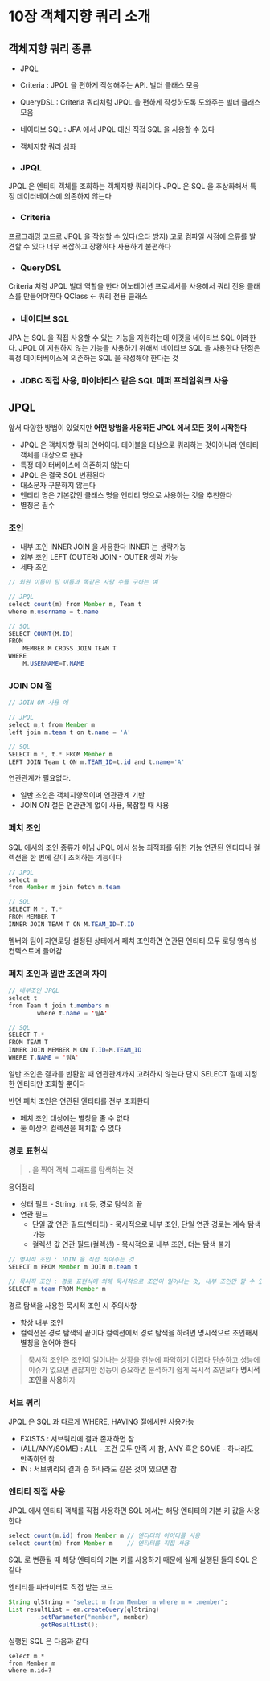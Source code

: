 # 10장 객체지향 쿼리 소개

## 객체지향 쿼리 종류
- JPQL
- Criteria : JPQL 을 편하게 작성해주는 API. 빌더 클래스 모음
- QueryDSL : Criteria 쿼리처럼 JPQL 을 편하게 작성하도록 도와주는 빌더 클래스 모음
- 네이티브 SQL : JPA 에서 JPQL 대신 직접 SQL 을 사용할 수 있다
- 객체지향 쿼리 심화

- ### JPQL
JPQL 은 엔티티 객체를 조회하는 객체지향 쿼리이다
JPQL 은 SQL 을 추상화해서 특정 데이터베이스에 의존하지 않는다

- ### Criteria
프로그래밍 코드로 JPQL 을 작성할 수 있다(오타 방지)
고로 컴파일 시점에 오류를 발견할 수 있다
너무 복잡하고 장황하다 사용하기 불편하다 

- ### QueryDSL
Criteria 처럼 JPQL 빌더 역할을 한다
어노테이션 프로세서를 사용해서 쿼리 전용 클래스를 만들어야한다
QClass <- 쿼리 전용 클래스

- ### 네이티브 SQL
JPA 는 SQL 을 직접 사용할 수 있는 기능을 지원하는데 이것을 네이티브 SQL 이라한다.
JPQL 이 지원하지 않는 기능을 사용하기 위해서 네이티브 SQL 을 사용한다
단점은 특정 데이터베이스에 의존하는 SQL 을 작성해야 한다는 것

- ### JDBC 직접 사용, 마이바티스 같은 SQL 매퍼 프레임워크 사용

## JPQL 
앞서 다양한 방법이 있었지만 **어떤 방법을 사용하든 JPQL 에서 모든 것이 시작한다**
- JPQL 은 객체지향 쿼리 언어이다. 테이블을 대상으로 쿼리하는 것이아니라 엔티티 객체를 대상으로 한다
- 특정 데이터베이스에 의존하지 않는다
- JPQL 은 결국 SQL 변환된다
- 대소문자 구분하지 않는다
- 엔티티 명은 기본값인 클래스 명을 엔티티 명으로 사용하는 것을 추천한다
- 별칭은 필수

### 조인
- 내부 조인
INNER JOIN 을 사용한다 INNER 는 생략가능
- 외부 조인
LEFT (OUTER) JOIN - OUTER 생략 가능
- 세타 조인
```java
// 회원 이름이 팀 이름과 똑같은 사람 수를 구하는 예

// JPQL
select count(m) from Member m, Team t
where m.username = t.name

// SQL
SELECT COUNT(M.ID)
FROM
    MEMBER M CROSS JOIN TEAM T
WHERE
    M.USERNAME=T.NAME
```

### JOIN ON 절
```java
// JOIN ON 사용 예

// JPQL
select m,t from Member m
left join m.team t on t.name = 'A'

// SQL
SELECT m.*, t.* FROM Member m
LEFT JOIN Team t ON m.TEAM_ID=t.id and t.name='A'
```
연관관계가 필요없다.
- 일반 조인은 객체지향적이며 연관관계 기반
- JOIN ON 절은 연관관계 없이 사용, 복잡할 때 사용


### 페치 조인
SQL 에서의 조인 종류가 아님 JPQL 에서 성능 최적화를 위한 기능
연관된 엔티티나 컬렉션을 한 번에 같이 조회하는 기능이다
```java
// JPQL
select m
from Member m join fetch m.team

// SQL
SELECT M.*, T.*
FROM MEMBER T
INNER JOIN TEAM T ON M.TEAM_ID=T.ID
```

멤버와 팀이 지연로딩 설정된 상태에서 페치 조인하면 연관된 엔티티 모두 로딩
영속성 컨텍스트에 들어감

### 페치 조인과 일반 조인의 차이
```java
// 내부조인 JPQL
select t
from Team t join t.members m
        where t.name = '팀A'

// SQL
SELECT T.*
FROM TEAM T
INNER JOIN MEMBER M ON T.ID=M.TEAM_ID
WHERE T.NAME = '팀A'
```
일반 조인은 결과를 반환할 때 연관관계까지 고려하지 않는다
단지 SELECT 절에 지정한 엔티티만 조회할 뿐이다

반면 페치 조인은 연관된 엔티티를 전부 조회한다
- 페치 조인 대상에는 별칭을 줄 수 없다
- 둘 이상의 컬렉션을 페치할 수 없다

### 경로 표현식
 > . 을 찍어 객체 그래프를 탐색하는 것

용어정리
- 상태 필드 - String, int 등, 경로 탐색의 끝
- 연관 필드
  - 단일 값 연관 필드(엔티티) - 묵시적으로 내부 조인, 단일 연관 경로는 계속 탐색 가능
  - 컬렉션 값 연관 필드(컬렉션) - 묵시적으로 내부 조인, 더는 탐색 불가

```java
// 명시적 조인 : JOIN 을 직접 적어주는 것
SELECT m FROM Member m JOIN m.team t

// 묵시적 조인 : 경로 표현식에 의해 묵시적으로 조인이 일어나는 것, 내부 조인만 할 수 있음
SELECT m.team FROM Member m
```

경로 탐색을 사용한 묵시적 조인 시 주의사항
- 항상 내부 조인
- 컬렉션은 경로 탐색의 끝이다 컬렉션에서 경로 탐색을 하려면 명시적으로 조인해서 별칭을 얻어야 한다

> 묵시적 조인은 조인이 일어나는 상황을 한눈에 파악하기 어렵다
> 단순하고 성능에 이슈가 없으면 괜찮지만 성능이 중요하면 분석하기 쉽게 묵시적 조인보다 **명시적 조인을 사용**하자

### 서브 쿼리
JPQL 은 SQL 과 다르게 WHERE, HAVING 절에서만 사용가능

- EXISTS : 서브쿼리에 결과 존재하면 참
- (ALL/ANY/SOME) : ALL - 조건 모두 만족 시 참, ANY 혹은 SOME - 하나라도 만족하면 참
- IN : 서브쿼리의 결과 중 하나라도 같은 것이 있으면 참

### 엔티티 직접 사용
JPQL 에서 엔티티 객체를 직접 사용하면 SQL 에서는 해당 엔티티의 기본 키 값을 사용한다
```java
select count(m.id) from Member m // 엔티티의 아이디를 사용
select count(m) from Member m    // 엔티티를 직접 사용
```

SQL 로 변환될 때 해당 엔티티의 기본 키를 사용하기 때문에 실제 실행된 둘의 SQL 은 같다

엔티티를 파라미터로 직접 받는 코드
```java
String qlString = "select m from Member m where m = :member";
List resultList = em.createQuery(qlString)
        .setParameter("member", member)
        .getResultList();
```
실행된 SQL 은 다음과 같다
```
select m.*
from Member m
where m.id=?
```